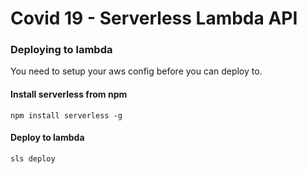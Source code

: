 # Covid 19 - Serverless Lambda API

### Deploying to lambda

You need to setup your aws config before you can deploy to.

#### Install serverless from npm

`npm install serverless -g`

#### Deploy to lambda

`sls deploy`